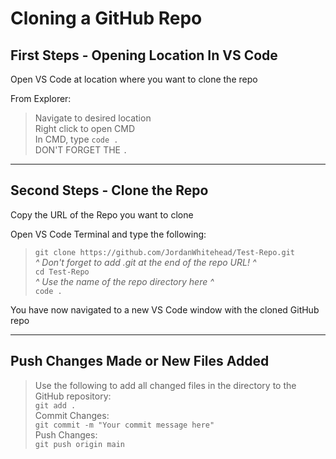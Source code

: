 # Cloning a GitHub Repo
## First Steps - Opening Location In VS Code
Open VS Code at location where you want to clone the repo

From Explorer:
> Navigate to desired location  
> Right click to open CMD  
> In CMD, type `code .`  
> DON'T FORGET THE `.`

---
## Second Steps - Clone the Repo
Copy the URL of the Repo you want to clone

Open VS Code Terminal and type the following:
> `git clone https://github.com/JordanWhitehead/Test-Repo.git`  
> *^ Don't forget to add .git at the end of the repo URL! ^*  
> `cd Test-Repo`  
> *^ Use the name of the repo directory here ^*  
> `code .`  

You have now navigated to a new VS Code window with the cloned GitHub repo

---
## Push Changes Made or New Files Added
> Use the following to add all changed files in the directory to the GitHub repository:  
> `git add .`  
> Commit Changes:  
> `git commit -m "Your commit message here"`  
> Push Changes:  
> `git push origin main`